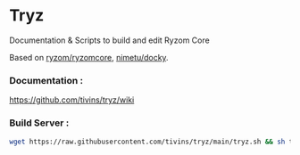 # Tryz
Documentation & Scripts to build and edit Ryzom Core

Based on [ryzom/ryzomcore](https://github.com/ryzom/ryzomcore), [nimetu/docky](https://github.com/nimetu/docky).

### Documentation :

https://github.com/tivins/tryz/wiki

### Build Server :

```sh
wget https://raw.githubusercontent.com/tivins/tryz/main/tryz.sh && sh tryz.sh
```
